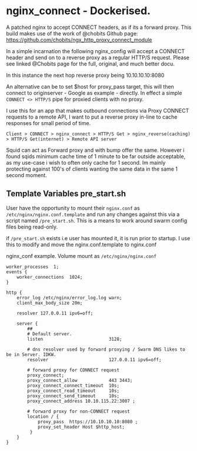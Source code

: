 # nginx_connect - Dockerised.

A patched nginx to accept CONNECT headers, as if its a forward proxy. 
This build makes use of the work of @chobits
Github page: https://github.com/chobits/ngx_http_proxy_connect_module

In a simple incarnation the following nginx_config will accept a CONNECT header and send on to a reverse proxy as a regular HTTP/S request. Please see linked @Chobits page for the full, original, and much better docu.

In this instance the next hop reverse proxy being 10.10.10.10:8080

An alternative can be to set $host for proxy_pass target, this will then connect to originserver - Google as example - directly. In effect a simple ` CONNECT <> HTTP/S ` pipe for proxied clients with no proxy.

I use this for an app that makes outbound connections via Proxy CONNECT requests to a remote API, I want to put a reverse proxy in-line to cache responses for small period of time. 

`Client > CONNECT > nginx_connect > HTTP/S Get > nginx_reverse(caching) > HTTP/S Get(internet) > Remote API server`

Squid can act as Forward proxy and with bump offer the same. However i found sqids minimum cache time of 1 minute to be far outside acceptable, as my use-case i wish to often only cache for 1 second. Im mainly protecting against 100's of clients wanting the same data in the same 1 second moment. 

## Template Variables pre_start.sh
User have the opportunity to mount their `nginx.conf` as `/etc/nginx/nginx.conf.template` and run any changes against this via a script named `/pre_start.sh`. This is a means to work around swarm config files being read-only.

if `/pre_start.sh` exists i.e user has mounted it, it is run prior to startup. I use this to modify and move the nginx.conf.template to nginx.conf

nginx_conf example. Volume mount as `/etc/nginx/nginx.conf`
```
worker_processes  1;
events {
    worker_connections  1024;
}

http {
    error_log /etc/nginx/error_log.log warn;
    client_max_body_size 20m;

    resolver 127.0.0.11 ipv6=off;

    server {
        ##
        # Default server.
        listen                         3128;

        # dns resolver used by forward proxying / Swarm DNS likes to be in Server. IDKW.
        resolver                       127.0.0.11 ipv6=off;

        # forward proxy for CONNECT request
        proxy_connect;
        proxy_connect_allow            443 3443;
        proxy_connect_connect_timeout  10s;
        proxy_connect_read_timeout     10s;
        proxy_connect_send_timeout     10s;
        proxy_connect_address 10.10.115.22:3007 ;

        # forward proxy for non-CONNECT request
        location / {
            proxy_pass  https://10.10.10.10:8080 ;
            proxy_set_header Host $http_host;
         }
    }
}
```
